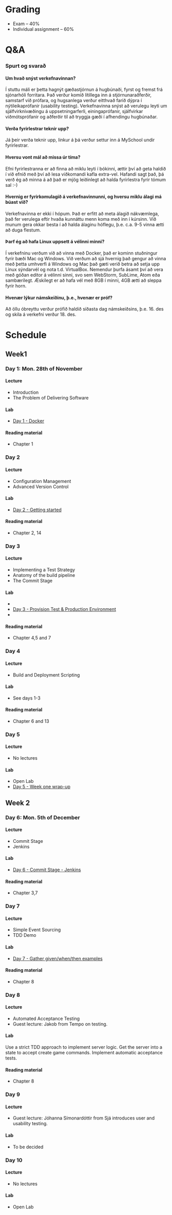 # Grading

* Exam – 40%
* Individual assignment – 60%

# Q&A
### Spurt og svarað

#### Um hvað snýst verkefnavinnan?
Í stuttu máli er þetta hagnýt gæðastjórnun á hugbúnaði, fyrst og fremst frá sjónarhóli forritara. Það verður komið lítillega inn á stjórnunaraðferðir, samstarf við prófara, og hugsanlega verður eitthvað farið dýpra í nýtileikaprófanir (usability testing). Verkefnavinna snýst að verulegu leyti um sjálfvirknivæðingu á uppsetningarferli, einingaprófanir, sjálfvirkar viðmótsprófanir og aðferðir til að tryggja gæði í afhendingu hugbúnaðar.

#### Verða fyrirlestrar teknir upp?
Já þeir verða teknir upp, linkur á þá verður settur inn á MySchool undir fyrirlestrar.

#### Hversu vont mál að missa úr tíma?
Efni fyrirlestranna er að finna að miklu leyti í bókinni, ættir því að geta haldið í við efnið með því að lesa viðkomandi kafla extra-vel. Hafandi sagt það, þá verð ég að minna á að það er mjög leiðinlegt að halda fyrirlestra fyrir tómum sal :-)

#### Hvernig er fyrirkomulagið á verkefnavinnunni, og hversu miklu álagi má búast við?
Verkefnavinna er ekki í hópum. Það er erfitt að meta álagið nákvæmlega, það fer verulega eftir hvaða kunnáttu menn koma með inn í kúrsinn. Við munum gera okkar besta í að halda álaginu hóflegu, þ.e. c.a. 9-5 vinna ætti að duga flestum.

#### Þarf ég að hafa Linux uppsett á vélinni minni?
Í verkefninu verðum við að vinna með Docker, það er kominn stuðningur fyrir bæði Mac og Windows. Við verðum að sjá hvernig það gengur að vinna með þetta umhverfi á Windows og Mac það gæti verið betra að setja upp Linux sýndarvél og nota t.d. VirtualBox. Nemendur þurfa ásamt því að vera með góðan editor á vélinni sinni, svo sem WebStorm, SubLime, Atom eða sambærilegt. Æskilegt er að hafa vél með 8GB í minni, 4GB ætti að sleppa fyrir horn.

#### Hvenær lýkur námskeiðinu, þ.e., hvenær er próf?
Að öllu óbreyttu verður prófið haldið síðasta dag námskeiðsins, þ.e. 16. des og skila á verkefni verður 18. des.

# Schedule
## Week1
### Day 1: Mon. 28th of November
#### Lecture
* Introduction
* The Problem of Delivering Software

#### Lab
* [Day 1 - Docker](./days/day1.md)

#### Reading material
* Chapter 1

### Day 2
#### Lecture
* Configuration Management
* Advanced Version Control

#### Lab
* [Day 2 - Getting started](./days/day2.md)

#### Reading material
* Chapter 2, 14

### Day 3
#### Lecture
* Implementing a Test Strategy
* Anatomy of the build pipeline
* The Commit Stage

#### Lab
*
* [Day 3 - Provision Test & Production Environment](./days/day3.md)
*

#### Reading material
* Chapter 4,5 and 7

### Day 4
#### Lecture
* Build and Deployment Scripting

#### Lab
* See days 1-3

#### Reading material
* Chapter 6 and 13

### Day 5
#### Lecture
* No lectures

#### Lab
* Open Lab
* [Day 5 - Week one wrap-up](./days/day5.md)

## Week 2
### Day 6: Mon. 5th of December
#### Lecture
* Commit Stage
* Jenkins

#### Lab
* [Day 6 - Commit Stage - Jenkins](./days/day6.md)

#### Reading material
* Chapter 3,7

### Day 7
#### Lecture
* Simple Event Sourcing
* TDD Demo

#### Lab
* [Day 7 - Gather given/when/then examples](./days/day7.md)

#### Reading material
* Chapter 8

### Day 8
#### Lecture
* Automated Acceptance Testing
* Guest lecture: Jakob from Tempo on testing. 

#### Lab
Use a strict TDD approach to implement server logic.
Get the server into a state to accept create game commands. Implement automatic acceptance tests.

#### Reading material
* Chapter 8

### Day 9
#### Lecture
* Guest lecture: Jóhanna Símonardóttir from Sjá introduces user and usability testing.

#### Lab
* To be decided

### Day 10
#### Lecture
* No lectures

#### Lab
* Open Lab
